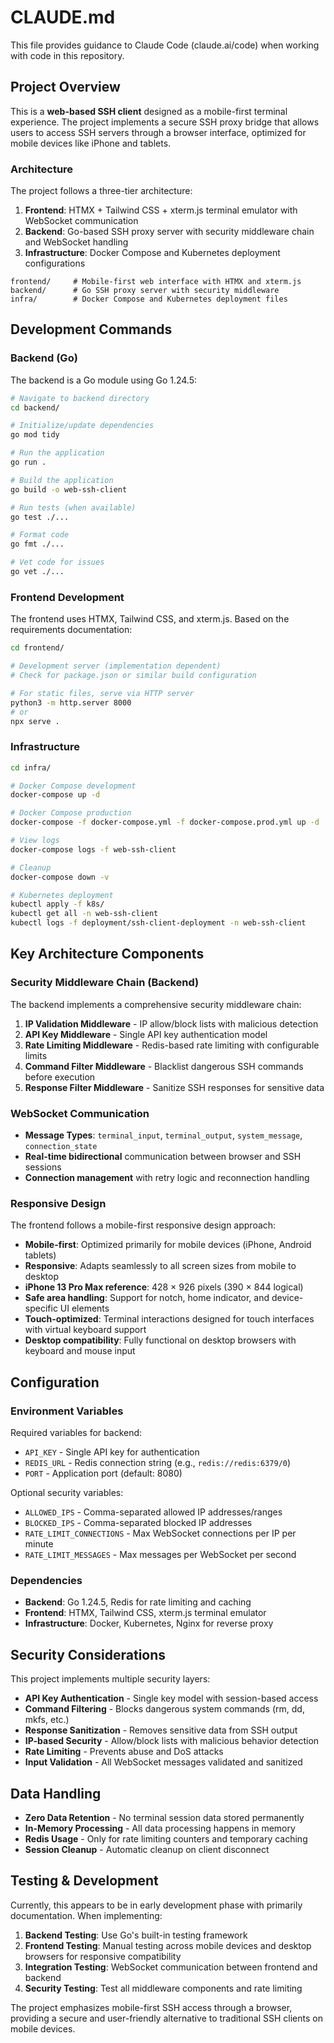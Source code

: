 # CLAUDE.md

This file provides guidance to Claude Code (claude.ai/code) when working with code in this repository.

## Project Overview

This is a **web-based SSH client** designed as a mobile-first terminal experience. The project implements a secure SSH proxy bridge that allows users to access SSH servers through a browser interface, optimized for mobile devices like iPhone and tablets.

### Architecture

The project follows a three-tier architecture:

1. **Frontend**: HTMX + Tailwind CSS + xterm.js terminal emulator with WebSocket communication
2. **Backend**: Go-based SSH proxy server with security middleware chain and WebSocket handling  
3. **Infrastructure**: Docker Compose and Kubernetes deployment configurations

```
frontend/     # Mobile-first web interface with HTMX and xterm.js
backend/      # Go SSH proxy server with security middleware
infra/        # Docker Compose and Kubernetes deployment files
```

## Development Commands

### Backend (Go)

The backend is a Go module using Go 1.24.5:

```bash
# Navigate to backend directory
cd backend/

# Initialize/update dependencies
go mod tidy

# Run the application
go run .

# Build the application
go build -o web-ssh-client

# Run tests (when available)
go test ./...

# Format code
go fmt ./...

# Vet code for issues
go vet ./...
```

### Frontend Development

The frontend uses HTMX, Tailwind CSS, and xterm.js. Based on the requirements documentation:

```bash
cd frontend/

# Development server (implementation dependent)
# Check for package.json or similar build configuration

# For static files, serve via HTTP server
python3 -m http.server 8000
# or
npx serve .
```

### Infrastructure

```bash
cd infra/

# Docker Compose development
docker-compose up -d

# Docker Compose production
docker-compose -f docker-compose.yml -f docker-compose.prod.yml up -d

# View logs
docker-compose logs -f web-ssh-client

# Cleanup
docker-compose down -v

# Kubernetes deployment
kubectl apply -f k8s/
kubectl get all -n web-ssh-client
kubectl logs -f deployment/ssh-client-deployment -n web-ssh-client
```

## Key Architecture Components

### Security Middleware Chain (Backend)

The backend implements a comprehensive security middleware chain:

1. **IP Validation Middleware** - IP allow/block lists with malicious detection
2. **API Key Middleware** - Single API key authentication model
3. **Rate Limiting Middleware** - Redis-based rate limiting with configurable limits
4. **Command Filter Middleware** - Blacklist dangerous SSH commands before execution
5. **Response Filter Middleware** - Sanitize SSH responses for sensitive data

### WebSocket Communication

- **Message Types**: `terminal_input`, `terminal_output`, `system_message`, `connection_state`
- **Real-time bidirectional** communication between browser and SSH sessions
- **Connection management** with retry logic and reconnection handling

### Responsive Design

The frontend follows a mobile-first responsive design approach:
- **Mobile-first**: Optimized primarily for mobile devices (iPhone, Android tablets)
- **Responsive**: Adapts seamlessly to all screen sizes from mobile to desktop
- **iPhone 13 Pro Max reference**: 428 × 926 pixels (390 × 844 logical)
- **Safe area handling**: Support for notch, home indicator, and device-specific UI elements
- **Touch-optimized**: Terminal interactions designed for touch interfaces with virtual keyboard support
- **Desktop compatibility**: Fully functional on desktop browsers with keyboard and mouse input

## Configuration

### Environment Variables

Required variables for backend:
- `API_KEY` - Single API key for authentication
- `REDIS_URL` - Redis connection string (e.g., `redis://redis:6379/0`)
- `PORT` - Application port (default: 8080)

Optional security variables:
- `ALLOWED_IPS` - Comma-separated allowed IP addresses/ranges
- `BLOCKED_IPS` - Comma-separated blocked IP addresses
- `RATE_LIMIT_CONNECTIONS` - Max WebSocket connections per IP per minute
- `RATE_LIMIT_MESSAGES` - Max messages per WebSocket per second

### Dependencies

- **Backend**: Go 1.24.5, Redis for rate limiting and caching
- **Frontend**: HTMX, Tailwind CSS, xterm.js terminal emulator
- **Infrastructure**: Docker, Kubernetes, Nginx for reverse proxy

## Security Considerations

This project implements multiple security layers:

- **API Key Authentication** - Single key model with session-based access
- **Command Filtering** - Blocks dangerous system commands (rm, dd, mkfs, etc.)
- **Response Sanitization** - Removes sensitive data from SSH output  
- **IP-based Security** - Allow/block lists with malicious behavior detection
- **Rate Limiting** - Prevents abuse and DoS attacks
- **Input Validation** - All WebSocket messages validated and sanitized

## Data Handling

- **Zero Data Retention** - No terminal session data stored permanently
- **In-Memory Processing** - All data processing happens in memory
- **Redis Usage** - Only for rate limiting counters and temporary caching
- **Session Cleanup** - Automatic cleanup on client disconnect

## Testing & Development

Currently, this appears to be in early development phase with primarily documentation. When implementing:

1. **Backend Testing**: Use Go's built-in testing framework
2. **Frontend Testing**: Manual testing across mobile devices and desktop browsers for responsive compatibility
3. **Integration Testing**: WebSocket communication between frontend and backend
4. **Security Testing**: Test all middleware components and rate limiting

The project emphasizes mobile-first SSH access through a browser, providing a secure and user-friendly alternative to traditional SSH clients on mobile devices.
